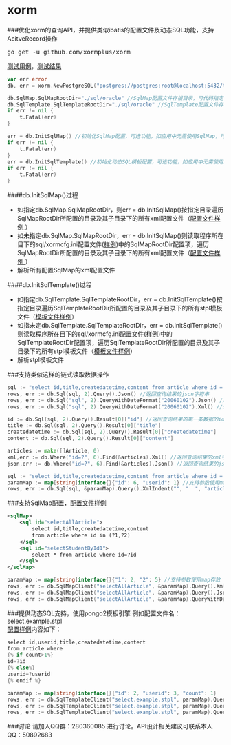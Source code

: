 # xorm

###优化xorm的查询API，并提供类似ibatis的配置文件及动态SQL功能，支持AcitveRecord操作

<pre>go get -u github.com/xormplus/xorm</pre>

<a href="https://github.com/xormplus/xorm/blob/master/test/xorm_test.go">测试用例</a>，<a href="https://github.com/xormplus/xorm/blob/master/test/测试结果.txt">测试结果</a>

```go
var err error
db, err = xorm.NewPostgreSQL("postgres://postgres:root@localhost:5432/testdb?sslmode=disable")

db.SqlMap.SqlMapRootDir="./sql/oracle" //SqlMap配置文件存根目录，可代码指定，可在配置文件中配置，代码指定优先级高于配置
db.SqlTemplate.SqlTemplateRootDir="./sql/oracle" //SqlTemplate配置文件存根目录，可代码指定，可在配置文件中配置，代码指定优先级高于配置
if err != nil {
	t.Fatal(err)
}

err = db.InitSqlMap() //初始化SqlMap配置，可选功能，如应用中无需使用SqlMap，可无需初始化
if err != nil {
	t.Fatal(err)
}
err = db.InitSqlTemplate() //初始化动态SQL模板配置，可选功能，如应用中无需使用SqlTemplate，可无需初始化
if err != nil {
	t.Fatal(err)
}
```
####db.InitSqlMap()过程
* 如指定db.SqlMap.SqlMapRootDir，则err = db.InitSqlMap()按指定目录遍历SqlMapRootDir所配置的目录及其子目录下的所有xml配置文件（<a href="https://github.com/xormplus/xorm/blob/master/test/sql/oracle/studygolang.xml">配置文件样例 </a>）
* 如未指定db.SqlMap.SqlMapRootDir，err = db.InitSqlMap()则读取程序所在目下的sql/xormcfg.ini配置文件(<a href="https://github.com/xormplus/xorm/blob/master/test/sql/xormcfg.ini">样例</a>)中的SqlMapRootDir配置项，遍历SqlMapRootDir所配置的目录及其子目录下的所有xml配置文件（<a href="https://github.com/xormplus/xorm/blob/master/test/sql/oracle/studygolang.xml">配置文件样例 </a>）
* 解析所有配置SqlMap的xml配置文件

####db.InitSqlTemplate()过程
* 如指定db.SqlTemplate.SqlTemplateRootDir，err = db.InitSqlTemplate()按指定目录遍历SqlTemplateRootDir所配置的目录及其子目录下的所有stpl模板文件（<a href="https://github.com/xormplus/xorm/blob/master/test/sql/oracle/select.example.stpl">模板文件样例</a>）
* 如指未定db.SqlTemplate.SqlTemplateRootDir，err = db.InitSqlTemplate()则读取程序所在目下的sql/xormcfg.ini配置文件(<a href="https://github.com/xormplus/xorm/blob/master/test/sql/xormcfg.ini">样例</a>)中的SqlTemplateRootDir配置项，遍历SqlTemplateRootDir所配置的目录及其子目录下的所有stpl模板文件（<a href="https://github.com/xormplus/xorm/blob/master/test/sql/oracle/select.example.stpl">模板文件样例</a>）
* 解析stpl模板文件


###支持类似这样的链式读取数据操作
```go
sql := "select id,title,createdatetime,content from article where id = ?"
rows, err := db.Sql(sql, 2).Query().Json() //返回查询结果的json字符串
rows, err := db.Sql("sql", 2).QueryWithDateFormat("20060102").Json() //返回查询结果的json字符串，并支持格式化日期
rows, err := db.Sql("sql", 2).QueryWithDateFormat("20060102").Xml() //返回查询结果的xml字符串，并支持格式化日期

id := db.Sql(sql, 2).Query().Result[0]["id"] //返回查询结果的第一条数据的id列的值
title := db.Sql(sql, 2).Query().Result[0]["title"]
createdatetime := db.Sql(sql, 2).Query().Result[0]["createdatetime"]
content := db.Sql(sql, 2).Query().Result[0]["content"]

articles := make([]Article, 0)
xml,err := db.Where("id=?", 6).Find(&articles).Xml() //返回查询结果的xml字符串
json,err := db.Where("id=?", 6).Find(&articles).Json() //返回查询结果的json字符串

sql := "select id,title,createdatetime,content from article where id = ?id and userid=?userid"
paramMap := map[string]interface{}{"id": 6, "userid": 1} //支持参数使用map存放
rows, err := db.Sql(sql, &paramMap).Query().XmlIndent("", "  ", "article")
```

###支持SqlMap配置，<a href="https://github.com/xormplus/xorm/blob/master/test/sql/oracle/studygolang.xml">配置文件样例 </a>
```xml
<sqlMap>
	<sql id="selectAllArticle">
		select id,title,createdatetime,content 
		from article where id in (?1,?2)
	</sql>
	<sql id="selectStudentById1">
		select * from article where id=?id
	</sql>
</sqlMap>
```

```go
paramMap := map[string]interface{}{"1": 2, "2": 5} //支持参数使用map存放
rows, err := db.SqlMapClient("selectAllArticle", &paramMap).Query().Xml() //返回查询结果的xml字符串
rows, err := db.SqlMapClient("selectAllArticle", &paramMap).Query().Json() //返回查询结果的json字符串
rows, err := db.SqlMapClient("selectAllArticle", &paramMap).QueryWithDateFormat("2006/01/02").XmlIndent("", "  ", "article") //返回查询结果格式化的xml字符串，并支持格式化日期
```
###提供动态SQL支持，使用pongo2模板引擎
例如配置文件名：select.example.stpl</br>
<a href="https://github.com/xormplus/xorm/blob/master/test/sql/oracle/select.example.stpl">配置样例</a>内容如下：
```java
select id,userid,title,createdatetime,content 
from article where  
{% if count>1%}
id=?id
{% else%}
userid=?userid
{% endif %}
```
```go
paramMap := map[string]interface{}{"id": 2, "userid": 3, "count": 1}
rows, err := db.SqlTemplateClient("select.example.stpl", paramMap).Query().Json()
rows, err := db.SqlTemplateClient("select.example.stpl", paramMap).QueryWithDateFormat("2006/01/02").Json()
rows, err := db.SqlTemplateClient("select.example.stpl", paramMap).QueryWithDateFormat("2006/01/02").XmlIndent("", "  ", "article")
```

###讨论
请加入QQ群：280360085 进行讨论。API设计相关建议可联系本人QQ：50892683
